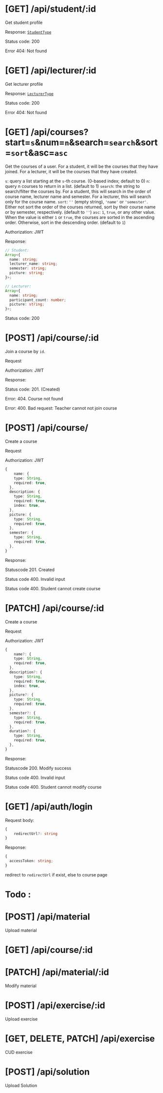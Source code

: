 # [GET] /api/student/:id

Get student profile

Response:
[`StudentType`](../src/api/model/user.ts)

Status code: 200

Error 404: Not found

# [GET] /api/lecturer/:id

Get lecturer profile

Response:
[`LecturerType`](../src/api/model/user.ts)

Status code: 200

Error 404: Not found

# [GET] /api/courses?start=`s`&num=`n`&search=`search`&sort=`sort`&asc=`asc`

Get the courses of a user. For a student, it will be the courses that they have
joined. For a lecturer, it will be the courses that they have created.

`s`: query a list starting at the `s`-th course. (0-based index; default to 0)
`n`: query n courses to return in a list. (default to 1)
`search`: the string to search/filter the courses by. For a student, this will
search in the order of course name, lecturer name and semester. For a lecturer,
this will search only for the course name.
`sort`: `''` (empty string), `'name'` or `'semester'`. Either not sort the order
of the courses returned, sort by their course name or by semester, respectively.
(default to `''`)
`asc`: `1`, `true`, or any other value. When the value is either `1` or `true`,
the courses are sorted in the ascending order. Otherwise, sort in the descending
order. (default to `1`)

Authorization: JWT

Response:

```ts
// Student:
Array<{
  name: string;
  lecturer_name: string;
  semester: string;
  picture: string;
}>;

// Lecturer:
Array<{
  name: string;
  participant_count: number;
  picture: string;
}>;
```

Status code: 200

# [POST] /api/course/:id

Join a course by `id`.

Request

Authorization: JWT

Response:

Status code: 201. (Created)

Error: 404. Course not found

Error: 400. Bad request: Teacher cannot not join course

# [POST] /api/course/

Create a course

Request

Authorization: JWT

```ts
{
    name: {
    type: String,
    required: true,
  },
  description: {
    type: String,
    required: true,
    index: true,
  },
  picture: {
    type: String,
    required: true,
  },
  semester: {
    type: String,
    required: true,
  },
}
```

Response:

Statuscode 201. Created

Status code 400. Invalid input

Status code 400. Student cannot create course

# [PATCH] /api/course/:id

Create a course

Request

Authorization: JWT

```ts
{
    name?: {
    type: String,
    required: true,
  },
  description?: {
    type: String,
    required: true,
    index: true,
  },
  picture?: {
    type: String,
    required: true,
  },
  semester?: {
    type: String,
    required: true,
  },
  duration?: {
    type: String,
    required: true,
  },
}
```

Response:

Statuscode 200. Modify success

Status code 400. Invalid input

Status code 400. Student cannot modify course

# [GET] /api/auth/login

Request body:

```ts
{
    redirectUrl?: string
}
```

Response:

```ts
{
  accessToken: string;
}
```

redirect to `redirectUrl` if exist, else to course page

# Todo :

# [POST] /api/material

Upload material

# [GET] /api/course/:id

# [PATCH] /api/material/:id

Modify material

# [POST] /api/exercise/:id

Upload exercise

# [GET, DELETE, PATCH] /api/exercise

CUD exercise

# [POST] /api/solution

Upload Solution

#
